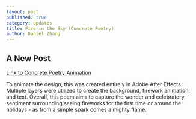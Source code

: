 ```yaml
---
layout: post
published: true
category: updates
title: Fire in the Sky (Concrete Poetry)
author: Daniel Zhang
---
```

## A New Post

[Link to Concrete Poetry Animation](https://drive.google.com/file/d/1DknRa-gtfrlxtln10EOc-THDLNWH4oN7/view?usp=sharing)
 
To animate the design, this was created entirely in Adobe After Effects. Multiple layers were utilized to create the background, firework animation, and text. Overall, this poem aims to capture the wonder and celebratory sentiment surrounding seeing fireworks for the first time or around the holidays - as from a simple spark comes a mighty flame.